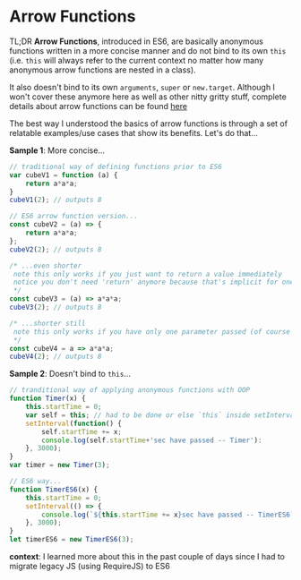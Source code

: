 # Arrow Functions

TL;DR **Arrow Functions**, introduced in ES6,  are basically anonymous functions written in a more concise manner and do not bind to its own `this` (i.e. `this` will always refer to the current context no matter how many anonymous arrow functions are nested in a class).

It also doesn't bind to its own `arguments`, `super` or `new.target`. Although I won't cover these anymore here as well as other nitty gritty stuff, complete details about arrow functions can be found [here](https://developer.mozilla.org/en/docs/Web/JavaScript/Reference/Functions/Arrow_functions)

The best way I understood the basics of arrow functions is through a set of relatable examples/use cases that show its benefits. Let's do that...

**Sample 1**: More concise...
```js
// traditional way of defining functions prior to ES6
var cubeV1 = function (a) {
    return a*a*a;
}
cubeV1(2); // outputs 8

// ES6 arrow function version...
const cubeV2 = (a) => {
    return a*a*a;
};
cubeV2(2); // outputs 8

/* ...even shorter
 note this only works if you just want to return a value immediately
 notice you don't need 'return' anymore because that's implicit for one line arrow functions
 */
const cubeV3 = (a) => a*a*a;
cubeV3(2); // outputs 8

/* ...shorter still
 note this only works if you have only one parameter passed (of course you can pass multiple params)
 */
const cubeV4 = a => a*a*a;
cubeV4(2); // outputs 8
```

**Sample 2**: Doesn't bind to `this`...
```js
// tranditional way of applying anonymous functions with OOP
function Timer(x) {
	this.startTime = 0;
	var self = this; // had to be done or else `this` inside setInterval will bind to window
	setInterval(function() {
		self.startTime += x;
		console.log(self.startTime+'sec have passed -- Timer'):
	}, 3000);
}
var timer = new Timer(3);

// ES6 way...
function TimerES6(x) {
	this.startTime = 0;
	setInterval(() => {
		console.log(`${this.startTime += x}sec have passed -- TimerES6`);
	}, 3000);
}
let timerES6 = new TimerES6(3);
```

**context**: I learned more about this in the past couple of days since I had to migrate legacy JS (using RequireJS) to ES6